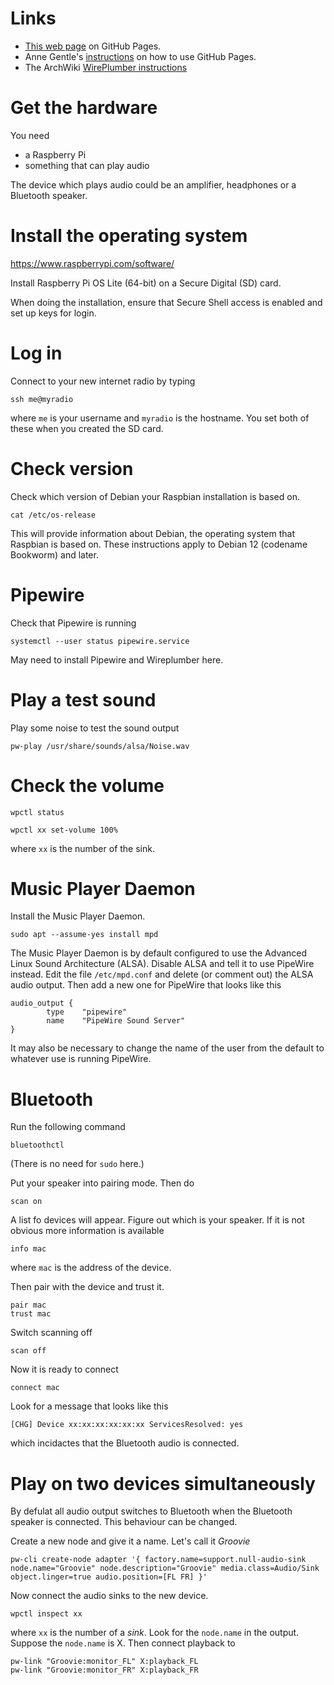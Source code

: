 # Links
- [This web page](https://itrobinson.github.io/novian/) on GitHub Pages.
- Anne Gentle's [instructions](https://www.docslikecode.com/) on how to use GitHub Pages.
- The ArchWiki [WirePlumber instructions](https://wiki.archlinux.org/title/WirePlumber)

# Get the hardware
You need

- a Raspberry Pi
- something that can play audio

The device which plays audio could be an amplifier, headphones or a Bluetooth speaker.

# Install the operating system
https://www.raspberrypi.com/software/

Install Raspberry Pi OS Lite (64-bit) on a Secure Digital (SD) card.

When doing the installation, ensure that Secure Shell access is enabled and set up keys for login.

# Log in
Connect to your new internet radio by typing

```
ssh me@myradio
```

where `me` is your username and `myradio` is the hostname. You set both of these when you created the SD card.

# Check version
Check which version of Debian your Raspbian installation is based on.

```
cat /etc/os-release
```

This will provide information about Debian, the operating system that Raspbian is based on. These instructions apply to Debian 12 (codename Bookworm) and later.

# Pipewire
Check that Pipewire is running

```
systemctl --user status pipewire.service
```

May need to install Pipewire and Wireplumber here.

# Play a test sound
Play some noise to test the sound output

```
pw-play /usr/share/sounds/alsa/Noise.wav
```

# Check the volume
```wpctl status```

```wpctl xx set-volume 100%```

where `xx` is the number of the sink.

# Music Player Daemon
Install the Music Player Daemon.

```
sudo apt --assume-yes install mpd
```

The Music Player Daemon is by default configured to use the Advanced Linux Sound Architecture (ALSA). Disable ALSA and tell it to use PipeWire instead. Edit the file `/etc/mpd.conf` and delete (or comment out) the ALSA audio output. Then add a new one for PipeWire that looks like this

```
audio_output {
        type    "pipewire"
        name    "PipeWire Sound Server"
}
```

It may also be necessary to change the name of the user from the default to whatever use is running PipeWire.

# Bluetooth
Run the following command

```
bluetoothctl
```

(There is no need for `sudo` here.)

Put your speaker into pairing mode. Then do

```
scan on
```

A list fo devices will appear. Figure out which is your speaker. If it is not obvious more information is available

```
info mac
```

where `mac` is the address of the device.

Then pair with the device and trust it.

```
pair mac
trust mac
```

Switch scanning off

```
scan off
```

Now it is ready to connect

```
connect mac
```

Look for a message that looks like this

```
[CHG] Device xx:xx:xx:xx:xx:xx ServicesResolved: yes
```

which incidactes that the Bluetooth audio is connected.

# Play on two devices simultaneously
By defulat all audio output switches to Bluetooth when the Bluetooth speaker is connected. This behaviour can be changed.

Create a new node and give it a name. Let's call it *Groovie*

```
pw-cli create-node adapter '{ factory.name=support.null-audio-sink node.name="Groovie" node.description="Groovie" media.class=Audio/Sink object.linger=true audio.position=[FL FR] }'
```

Now connect the audio sinks to the new device.

```
wpctl inspect xx
```

where `xx` is the number of a *sink*. Look for the `node.name` in the output. Suppose the `node.name` is X. Then connect playback to

```
pw-link "Groovie:monitor_FL" X:playback_FL
pw-link "Groovie:monitor_FR" X:playback_FR
```
